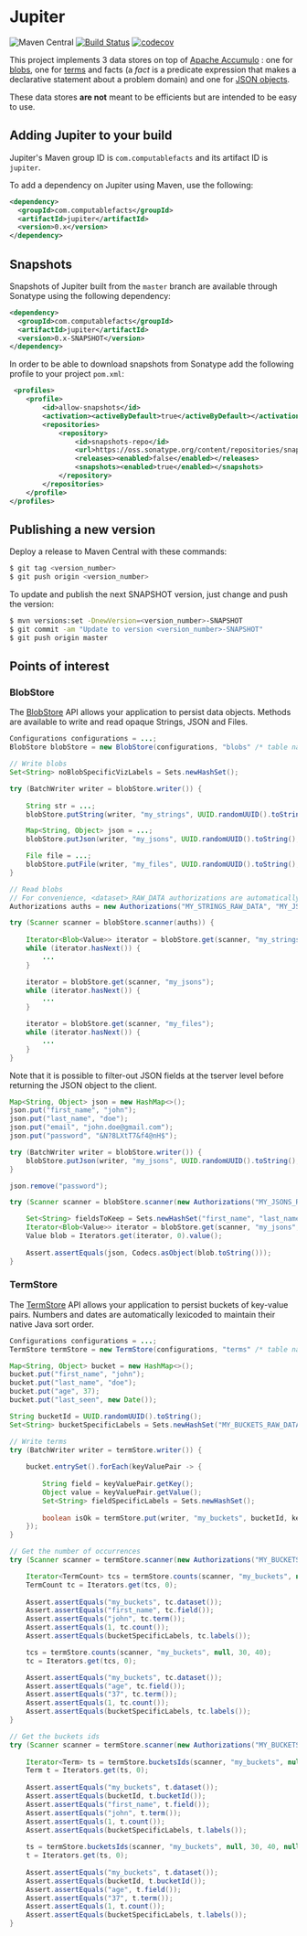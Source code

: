 # Jupiter

![Maven Central](https://img.shields.io/maven-central/v/com.computablefacts/jupiter)
[![Build Status](https://travis-ci.com/computablefacts/jupiter.svg?branch=master)](https://travis-ci.com/computablefacts/jupiter)
[![codecov](https://codecov.io/gh/computablefacts/jupiter/branch/master/graph/badge.svg)](https://codecov.io/gh/computablefacts/jupiter)

This project implements 3 data stores on top of [Apache Accumulo](https://accumulo.apache.org/) : 
one for [blobs](/src/com/computablefacts/jupiter/storage/blobstore), one for [terms](/src/com/computablefacts/jupiter/storage/termstore) 
and facts (a *fact* is a predicate expression that makes a declarative statement 
about a problem domain) and one for [JSON objects](/src/com/computablefacts/jupiter/storage/datastore). 

These data stores **are not** meant to be efficients but are intended to be easy to use.

## Adding Jupiter to your build

Jupiter's Maven group ID is `com.computablefacts` and its artifact ID is `jupiter`.

To add a dependency on Jupiter using Maven, use the following:

```xml
<dependency>
  <groupId>com.computablefacts</groupId>
  <artifactId>jupiter</artifactId>
  <version>0.x</version>
</dependency>
```

## Snapshots 

Snapshots of Jupiter built from the `master` branch are available through Sonatype 
using the following dependency:

```xml
<dependency>
  <groupId>com.computablefacts</groupId>
  <artifactId>jupiter</artifactId>
  <version>0.x-SNAPSHOT</version>
</dependency>
```

In order to be able to download snapshots from Sonatype add the following profile 
to your project `pom.xml`:

```xml
 <profiles>
    <profile>
        <id>allow-snapshots</id>
        <activation><activeByDefault>true</activeByDefault></activation>
        <repositories>
            <repository>
                <id>snapshots-repo</id>
                <url>https://oss.sonatype.org/content/repositories/snapshots</url>
                <releases><enabled>false</enabled></releases>
                <snapshots><enabled>true</enabled></snapshots>
            </repository>
        </repositories>
    </profile>
</profiles>
```

## Publishing a new version

Deploy a release to Maven Central with these commands:

```bash
$ git tag <version_number>
$ git push origin <version_number>
```

To update and publish the next SNAPSHOT version, just change and push the version:

```bash
$ mvn versions:set -DnewVersion=<version_number>-SNAPSHOT
$ git commit -am "Update to version <version_number>-SNAPSHOT"
$ git push origin master
```

## Points of interest

### BlobStore

The [BlobStore](/src/com/computablefacts/jupiter/storage/blobstore) API allows 
your application to persist data objects. Methods are available to write and read
opaque Strings, JSON and Files.

```java
Configurations configurations = ...;
BlobStore blobStore = new BlobStore(configurations, "blobs" /* table name */);

// Write blobs
Set<String> noBlobSpecificVizLabels = Sets.newHashSet();

try (BatchWriter writer = blobStore.writer()) {
    
    String str = ...;
    blobStore.putString(writer, "my_strings", UUID.randomUUID().toString(), noBlobSpecificVizLabels, str);

    Map<String, Object> json = ...;
    blobStore.putJson(writer, "my_jsons", UUID.randomUUID().toString(), noBlobSpecificVizLabels, json);

    File file = ...;
    blobStore.putFile(writer, "my_files", UUID.randomUUID().toString(), noBlobSpecificVizLabels, file);
}

// Read blobs
// For convenience, <dataset>_RAW_DATA authorizations are automatically added to each blob
Authorizations auths = new Authorizations("MY_STRINGS_RAW_DATA", "MY_JSONS_RAW_DATA", "MY_FILES_RAW_DATA");

try (Scanner scanner = blobStore.scanner(auths)) {
    
    Iterator<Blob<Value>> iterator = blobStore.get(scanner, "my_strings");
    while (iterator.hasNext()) {
        ...    
    }

    iterator = blobStore.get(scanner, "my_jsons");
    while (iterator.hasNext()) {
        ...
    }

    iterator = blobStore.get(scanner, "my_files");
    while (iterator.hasNext()) {
        ...
    }
}
```

Note that it is possible to filter-out JSON fields at the tserver level before 
returning the JSON object to the client.

```java
Map<String, Object> json = new HashMap<>();
json.put("first_name", "john");
json.put("last_name", "doe");
json.put("email", "john.doe@gmail.com");
json.put("password", "&N?8LXtT7&f4@nH$");

try (BatchWriter writer = blobStore.writer()) {
    blobStore.putJson(writer, "my_jsons", UUID.randomUUID().toString(), Sets.newHashSet(), json);
}

json.remove("password");

try (Scanner scanner = blobStore.scanner(new Authorizations("MY_JSONS_RAW_DATA"))) {

    Set<String> fieldsToKeep = Sets.newHashSet("first_name", "last_name", "email");
    Iterator<Blob<Value>> iterator = blobStore.get(scanner, "my_jsons", null, fieldsToKeep);
    Value blob = Iterators.get(iterator, 0).value();
    
    Assert.assertEquals(json, Codecs.asObject(blob.toString()));
}
```

### TermStore

The [TermStore](/src/com/computablefacts/jupiter/storage/termstore) API allows
your application to persist buckets of key-value pairs. Numbers and dates are 
automatically lexicoded to maintain their native Java sort order.

```java
Configurations configurations = ...;
TermStore termStore = new TermStore(configurations, "terms" /* table name */);

Map<String, Object> bucket = new HashMap<>();
bucket.put("first_name", "john");
bucket.put("last_name", "doe");
bucket.put("age", 37);
bucket.put("last_seen", new Date());

String bucketId = UUID.randomUUID().toString();
Set<String> bucketSpecificLabels = Sets.newHashSet("MY_BUCKETS_RAW_DATA");

// Write terms
try (BatchWriter writer = termStore.writer()) {
    
    bucket.entrySet().forEach(keyValuePair -> {
        
        String field = keyValuePair.getKey();
        Object value = keyValuePair.getValue();
        Set<String> fieldSpecificLabels = Sets.newHashSet();
        
        boolean isOk = termStore.put(writer, "my_buckets", bucketId, key, value, 1, bucketSpecificLabels, fieldSpecificLabels);
    });
}

// Get the number of occurrences
try (Scanner scanner = termStore.scanner(new Authorizations("MY_BUCKETS_RAW_DATA"))) {

    Iterator<TermCount> tcs = termStore.counts(scanner, "my_buckets", null, "joh*");
    TermCount tc = Iterators.get(tcs, 0);
    
    Assert.assertEquals("my_buckets", tc.dataset());
    Assert.assertEquals("first_name", tc.field());
    Assert.assertEquals("john", tc.term());
    Assert.assertEquals(1, tc.count());
    Assert.assertEquals(bucketSpecificLabels, tc.labels());

    tcs = termStore.counts(scanner, "my_buckets", null, 30, 40);
    tc = Iterators.get(tcs, 0);

    Assert.assertEquals("my_buckets", tc.dataset());
    Assert.assertEquals("age", tc.field());
    Assert.assertEquals("37", tc.term());
    Assert.assertEquals(1, tc.count());
    Assert.assertEquals(bucketSpecificLabels, tc.labels());
}

// Get the buckets ids
try (Scanner scanner = termStore.scanner(new Authorizations("MY_BUCKETS_RAW_DATA"))) {
    
    Iterator<Term> ts = termStore.bucketsIds(scanner, "my_buckets", null, "joh*", null, null);
    Term t = Iterators.get(ts, 0);
    
    Assert.assertEquals("my_buckets", t.dataset());
    Assert.assertEquals(bucketId, t.bucketId());
    Assert.assertEquals("first_name", t.field());
    Assert.assertEquals("john", t.term());
    Assert.assertEquals(1, t.count());
    Assert.assertEquals(bucketSpecificLabels, t.labels());
    
    ts = termStore.bucketsIds(scanner, "my_buckets", null, 30, 40, null, null);
    t = Iterators.get(ts, 0);
    
    Assert.assertEquals("my_buckets", t.dataset());
    Assert.assertEquals(bucketId, t.bucketId());
    Assert.assertEquals("age", t.field());
    Assert.assertEquals("37", t.term());
    Assert.assertEquals(1, t.count());
    Assert.assertEquals(bucketSpecificLabels, t.labels());
}
```